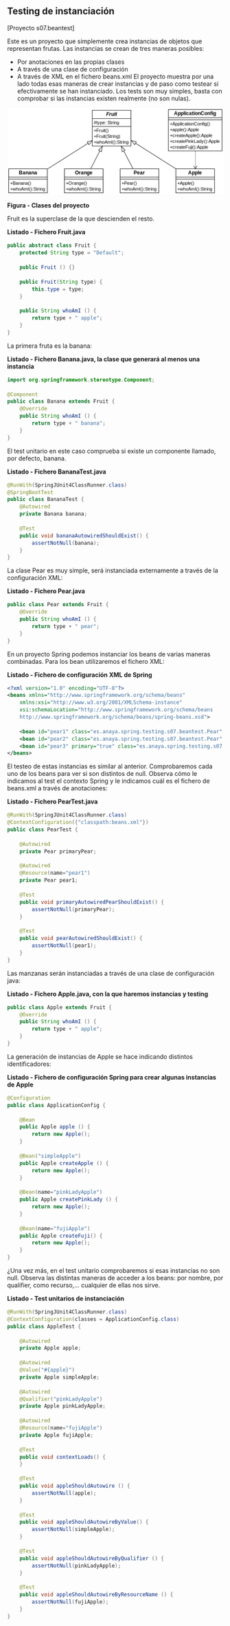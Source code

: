 ## Testing de instanciación
[Proyecto s07.beantest]

Este es un proyecto que simplemente crea instancias de objetos que representan frutas. Las instancias se crean de tres maneras posibles: 
*	Por anotaciones en las propias clases
*	A través de una clase de configuración
*	A través de XML en el fichero beans.xml
El proyecto muestra por una lado todas esas maneras de crear instancias y de paso como testear si efectivamente se han instanciado. Los tests son muy simples, basta con comprobar si las instancias existen realmente (no son nulas).

![Clases del proyecto](beantest.png)

**Figura - Clases del proyecto**

Fruit es la superclase de la que descienden el resto.

**Listado - Fichero Fruit.java**

```java
public abstract class Fruit {
	protected String type = "Default";
	
	public Fruit () {}

	public Fruit(String type) {
		this.type = type;
	}
	
	public String whoAmI () {
		return type + " apple";
	}
}
```
La primera fruta es la banana:

**Listado - Fichero Banana.java, la clase que generará al menos una instancia**

```java
import org.springframework.stereotype.Component;

@Component
public class Banana extends Fruit {
	@Override
	public String whoAmI () {
		return type + " banana";
	}
}
```

El test unitario en este caso comprueba si existe un componente llamado, por defecto, banana.

**Listado - Fichero BananaTest.java**

```java
@RunWith(SpringJUnit4ClassRunner.class)
@SpringBootTest
public class BananaTest {
	@Autowired
	private Banana banana;
	
	@Test
	public void bananaAutowiredShouldExist() {
		assertNotNull(banana);
	}	
}
```

La clase Pear es muy simple, será instanciada externamente a través de la configuración XML:

**Listado - Fichero Pear.java**

```java
public class Pear extends Fruit {
	@Override
	public String whoAmI () {
		return type + " pear";
	}
}
```

En un proyecto Spring podemos instanciar los beans de varias maneras combinadas. Para los bean utilizaremos el fichero XML:

**Listado - Fichero de configuración XML de Spring**

```xml
<?xml version="1.0" encoding="UTF-8"?>
<beans xmlns="http://www.springframework.org/schema/beans"
	xmlns:xsi="http://www.w3.org/2001/XMLSchema-instance"
	xsi:schemaLocation="http://www.springframework.org/schema/beans 
	http://www.springframework.org/schema/beans/spring-beans.xsd">

	<bean id="pear1" class="es.anaya.spring.testing.s07.beantest.Pear" />
	<bean id="pear2" class="es.anaya.spring.testing.s07.beantest.Pear" />
	<bean id="pear3" primary="true" class="es.anaya.spring.testing.s07.beantest.Pear" />
</beans>
```


El testeo de estas instancias es similar al anterior. Comprobaremos cada uno de los beans para ver si son distintos de null. Observa cómo le indicamos al test el contexto Spring y le indicamos cuál es el fichero de beans.xml a través de anotaciones:

**Listado - Fichero PearTest.java**

```java
@RunWith(SpringJUnit4ClassRunner.class)
@ContextConfiguration({"classpath:beans.xml"})
public class PearTest {

	@Autowired
	private Pear primaryPear;
	
	@Autowired
	@Resource(name="pear1")
	private Pear pear1;
	
	@Test
	public void primaryAutowiredPearShouldExist() {
		assertNotNull(primaryPear);
	}
	
	@Test
	public void pearAutowiredShouldExist() {
		assertNotNull(pear1);
	}
}
```

Las manzanas serán instanciadas a través de una clase de configuración java:

**Listado - Fichero Apple.java, con la que haremos instancias y testing**

```java
public class Apple extends Fruit {
	@Override
	public String whoAmI () {
		return type + " apple";
	}
}
```


La generación de instancias de Apple se  hace indicando distintos identificadores:

**Listado - Fichero de configuración  Spring para crear algunas instancias de Apple**

```java
@Configuration
public class ApplicationConfig {

	@Bean
	public Apple apple () {
		return new Apple();
	}
	
	@Bean("simpleApple")
	public Apple createApple () {
		return new Apple();
	}
	
	@Bean(name="pinkLadyApple")
	public Apple createPinkLady () {
		return new Apple();
	}
	
	@Bean(name="fujiApple")
	public Apple createFuji() {
		return new Apple();
	}
}
```
¿Una vez más, en el test unitario comprobaremos si esas instancias no son null. Observa las distintas maneras de acceder a los beans: por nombre, por qualifier, como recurso,... cualquier de ellas nos sirve.

**Listado - Test unitarios de instanciación**


```java
@RunWith(SpringJUnit4ClassRunner.class)
@ContextConfiguration(classes = ApplicationConfig.class)
public class AppleTest {

	@Autowired
	private Apple apple;
	
	@Autowired
	@Value("#{apple}")
	private Apple simpleApple;
	
	@Autowired
	@Qualifier("pinkLadyApple")
	private Apple pinkLadyApple;
	
	@Autowired
	@Resource(name="fujiApple")
	private Apple fujiApple;
	
	@Test
	public void contextLoads() {
	}
	
	@Test
	public void appleShouldAutowire () {
		assertNotNull(apple);
	}

	@Test
	public void appleShouldAutowireByValue() {
		assertNotNull(simpleApple);
	}
	
	@Test
	public void appleShouldAutowireByQualifier () {
		assertNotNull(pinkLadyApple);
	}
	
	@Test
	public void appleShouldAutowireByResourceName () {
		assertNotNull(fujiApple);
	}
}
```

